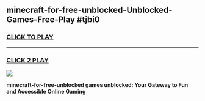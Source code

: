 
## minecraft-for-free-unblocked-Unblocked-Games-Free-Play #tjbi0
<h3>
<a href="https://us.freeplayer.one?title=minecraft-for-free-unblocked&ref=9M">CLICK TO PLAY</a></h3>
<hr>

<h3>
<a href="https://us.freeplayer.one?title=minecraft-for-free-unblocked&ref=9M">CLICK 2 PLAY</a>
  
</h3>

<a href="https://us.freeplayer.one?title=minecraft-for-free-unblocked&ref=9M"><img src="https://clearcache.store/games.png"></a>


**minecraft-for-free-unblocked games unblocked: Your Gateway to Fun and Accessible Online Gaming**
